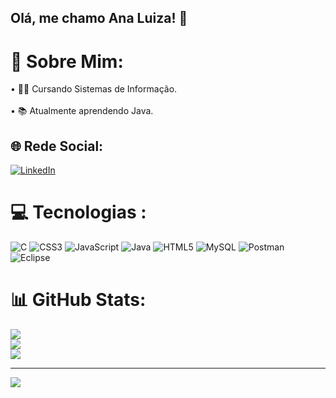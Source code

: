 ## Olá, me chamo Ana Luiza! 👋

# 💫 Sobre Mim:
• 👩‍💻 Cursando Sistemas de Informação.<br><br>• 📚 Atualmente aprendendo Java.


## 🌐 Rede Social:
[![LinkedIn](https://img.shields.io/badge/LinkedIn-%230077B5.svg?logo=linkedin&logoColor=white)](https://linkedin.com/in/luizafavacho-dev) 

# 💻 Tecnologias :
![C](https://img.shields.io/badge/c-%2300599C.svg?style=for-the-badge&logo=c&logoColor=white) ![CSS3](https://img.shields.io/badge/css3-%231572B6.svg?style=for-the-badge&logo=css3&logoColor=white) ![JavaScript](https://img.shields.io/badge/javascript-%23323330.svg?style=for-the-badge&logo=javascript&logoColor=%23F7DF1E) ![Java](https://img.shields.io/badge/java-%23ED8B00.svg?style=for-the-badge&logo=java&logoColor=white) ![HTML5](https://img.shields.io/badge/html5-%23E34F26.svg?style=for-the-badge&logo=html5&logoColor=white) ![MySQL](https://img.shields.io/badge/mysql-%2300f.svg?style=for-the-badge&logo=mysql&logoColor=white) ![Postman](https://img.shields.io/badge/Postman-FF6C37?style=for-the-badge&logo=postman&logoColor=white) ![Eclipse](https://img.shields.io/badge/Eclipse-FE7A16.svg?style=for-the-badge&logo=Eclipse&logoColor=white)

# 📊 GitHub Stats:
![](https://github-readme-stats.vercel.app/api?username=naluhfvc&theme=dark&hide_border=false&include_all_commits=false&count_private=true)<br/>
![](https://github-readme-streak-stats.herokuapp.com/?user=naluhfvc&theme=dark&hide_border=false)<br/>
![](https://github-readme-stats.vercel.app/api/top-langs/?username=naluhfvc&theme=dark&hide_border=false&include_all_commits=false&count_private=true&layout=compact)

---
[![](https://visitcount.itsvg.in/api?id=naluhfvc&icon=1&color=1)](https://visitcount.itsvg.in)


